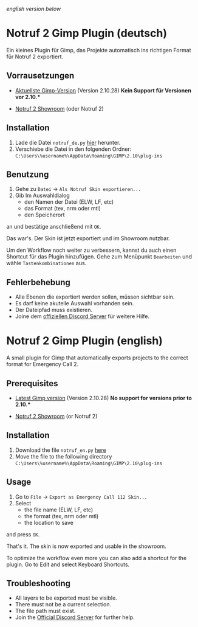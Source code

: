 _english version below_

# Notruf 2 Gimp Plugin (deutsch)

Ein kleines Plugin für Gimp, das Projekte automatisch ins richtigen Format für Notruf 2 exportiert.

## Vorrausetzungen

- [Aktuellste Gimp-Version](https://www.gimp.org/downloads/) (Version 2.10.28) **Kein Support für Versionen vor 2.10.\***

- [Notruf 2 Showroom](https://store.steampowered.com/app/1275380/Notruf_112__Die_Feuerwehr_Simulation_2_Showroom/) (oder Notruf 2)

## Installation

1. Lade die Datei `notruf_de.py` [hier](https://github.com/Kaktushose/Notruf-2-Gimp-Plugin/releases/latest) herunter.
2. Verschiebe die Datei in den folgenden Ordner: `C:\Users\%username%\AppData\Roaming\GIMP\2.10\plug-ins`

## Benutzung

1. Gehe zu `Datei` -> `Als Notruf Skin exportieren...`
2. Gib Im Auswahldialog
   - den Namen der Datei (ELW, LF, etc)
   - das Format (tex, nrm oder mtl)
   - den Speicherort

an und bestätige anschließend mit `OK`.

Das war's. Der Skin ist jetzt exportiert und im Showroom nutzbar.

Um den Workflow noch weiter zu verbessern, kannst du auch einen Shortcut für das Plugin hinzufügen. Gehe zum Menüpunkt `Bearbeiten` und wähle `Tastenkombinationen` aus.

## Fehlerbehebung

- Alle Ebenen die exportiert werden sollen, müssen sichtbar sein.
- Es darf keine akutelle Auswahl vorhanden sein.
- Der Dateipfad muss existieren.
- Joine dem [offiziellen Discord Server](https://discord.gg/pCDvucg) für weitere Hilfe.

# Notruf 2 Gimp Plugin (english)

A small plugin for Gimp that automatically exports projects to the correct format for Emergency Call 2.

## Prerequisites

- [Latest Gimp version](https://www.gimp.org/downloads/) (Version 2.10.28) **No support for versions prior to 2.10.\***

- [Notruf 2 Showroom](https://store.steampowered.com/app/1275380/Notruf_112__Die_Feuerwehr_Simulation_2_Showroom/) (or Notruf 2)

## Installation

1. Download the file `notruf_en.py` [here](https://github.com/Kaktushose/Notruf-2-Gimp-Plugin/releases/latest)
2. Move the file to the following directory `C:\Users\%username%\AppData\Roaming\GIMP\2.10\plug-ins`

## Usage

1. Go to `File` -> `Export as Emergency Call 112 Skin...`
2. Select
   - the file name (ELW, LF, etc)
   - the format (tex, nrm oder mtl)
   - the location to save

and press `OK`.

That's it. The skin is now exported and usable in the showroom.

To optimize the workflow even more you can also add a shortcut for the plugin. Go to Edit and select Keyboard Shortcuts.

## Troubleshooting

- All layers to be exported must be visible.
- There must not be a current selection.
- The file path must exist.
- Join the [Official Discord Server](https://discord.gg/cPm9KRk) for further help.
